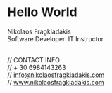 # Hello World #

Nikolaos Fragkiadakis <br />
Software Developer. IT Instructor. <br /><br />

// CONTACT INFO <br />
// + 30 6984143263 <br />
// info@nikolaosfragkiadakis.com <br />
// www.nikolaosfragkiadakis.com <br />
